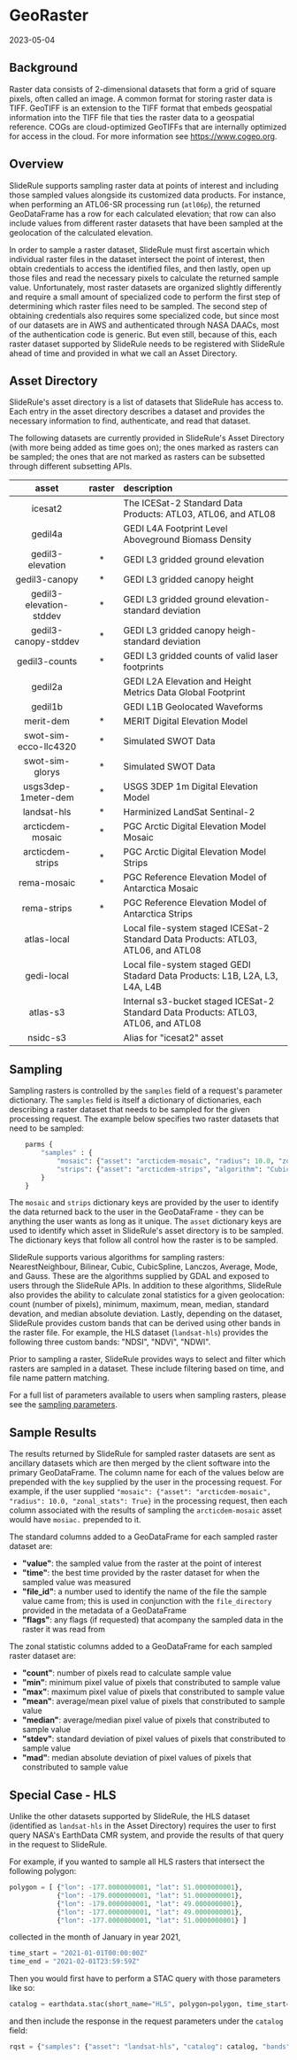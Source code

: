 # GeoRaster

2023-05-04

## Background

Raster data consists of 2-dimensional datasets that form a grid of square pixels, often called an image.  A common format for storing raster data is TIFF.  GeoTIFF is an extension to the TIFF format that embeds geospatial information into the TIFF file that ties the raster data to a geospatial reference.  COGs are cloud-optimized GeoTIFFs that are internally optimized for access in the cloud.  For more information see https://www.cogeo.org.

## Overview

SlideRule supports sampling raster data at points of interest and including those sampled values alongside its customized data products.  For instance, when performing an ATL06-SR processing run (`atl06p`), the returned GeoDataFrame has a row for each calculated elevation; that row can also include values from different raster datasets that have been sampled at the geolocation of the calculated elevation.

In order to sample a raster dataset, SlideRule must first ascertain which individual raster files in the dataset intersect the point of interest, then obtain credentials to access the identified files, and then lastly, open up those files and read the necessary pixels to calculate the returned sample value.  Unfortunately, most raster datasets are organized slightly differently and require a small amount of specialized code to perform the first step of determining which raster files need to be sampled.  The second step of obtaining credentials also requires some specialized code, but since most of our datasets are in AWS and authenticated through NASA DAACs, most of the authentication code is generic.  But even still, because of this, each raster dataset supported by SlideRule needs to be registered with SlideRule ahead of time and provided in what we call an Asset Directory.

## Asset Directory

SlideRule's asset directory is a list of datasets that SlideRule has access to.  Each entry in the asset directory describes a dataset and provides the necessary information to find, authenticate, and read that dataset.

The following datasets are currently provided in SlideRule's Asset Directory (with more being added as time goes on); the ones marked as rasters can be sampled; the ones that are not marked as rasters can be subsetted through different subsetting APIs.

|asset|raster|description|
|:---:|:---:|:----|
|icesat2| | The ICESat-2 Standard Data Products: ATL03, ATL06, and ATL08|
|gedil4a| | GEDI L4A Footprint Level Aboveground Biomass Density|
|gedil3-elevation| *| GEDI L3 gridded ground elevation|
|gedil3-canopy| *| GEDI L3 gridded canopy height|
|gedil3-elevation-stddev| *| GEDI L3 gridded ground elevation-standard deviation|
|gedil3-canopy-stddev| *| GEDI L3 gridded canopy heigh-standard deviation|
|gedil3-counts| *| GEDI L3 gridded counts of valid laser footprints|
|gedil2a| | GEDI L2A Elevation and Height Metrics Data Global Footprint|
|gedil1b| | GEDI L1B Geolocated Waveforms|
|merit-dem| *| MERIT Digital Elevation Model|
|swot-sim-ecco-llc4320| *| Simulated SWOT Data|
|swot-sim-glorys| *| Simulated SWOT Data|
|usgs3dep-1meter-dem| *| USGS 3DEP 1m Digital Elevation Model|
|landsat-hls| *| Harminized LandSat Sentinal-2|
|arcticdem-mosaic| *| PGC Arctic Digital Elevation Model Mosaic|
|arcticdem-strips| *| PGC Arctic Digital Elevation Model Strips|
|rema-mosaic| *| PGC Reference Elevation Model of Antarctica Mosaic|
|rema-strips| *| PGC Reference Elevation Model of Antarctica Strips|
|atlas-local| | Local file-system staged ICESat-2 Standard Data Products: ATL03, ATL06, and ATL08|
|gedi-local| | Local file-system staged GEDI Stadard Data Products: L1B, L2A, L3, L4A, L4B|
|atlas-s3| | Internal s3-bucket staged ICESat-2 Standard Data Products: ATL03, ATL06, and ATL08|
|nsidc-s3| | Alias for "icesat2" asset|

## Sampling

Sampling rasters is controlled by the `samples` field of a request's parameter dictionary.  The `samples` field is itself a dictionary of dictionaries, each describing a raster dataset that needs to be sampled for the given processing request.  The example below specifies two raster datasets that need to be sampled:
```python
    parms {
        "samples" : {
            "mosaic": {"asset": "arcticdem-mosaic", "radius": 10.0, "zonal_stats": True},
            "strips": {"asset": "arcticdem-strips", "algorithm": "CubicSpline"}
        }
    }
```
The `mosaic` and `strips` dictionary keys are provided by the user to identify the data returned back to the user in the GeoDataFrame - they can be anything the user wants as long as it unique.  The `asset` dictionary keys are used to identify which asset in SlideRule's asset directory is to be sampled.  The dictionary keys that follow all control how the raster is to be sampled.

SlideRule supports various algorithms for sampling rasters: NearestNeighbour, Bilinear, Cubic, CubicSpline, Lanczos, Average, Mode, and Gauss.  These are the algorithms supplied by GDAL and exposed to users through the SlideRule APIs.  In addition to these algorithms, SlideRule also provides the ability to calculate zonal statistics for a given geolocation: count (number of pixels), minimum, maximum, mean, median, standard devation, and median absolute deviation. Lastly, depending on the dataset, SlideRule provides custom bands that can be derived using other bands in the raster file.  For example, the HLS dataset (`landsat-hls`) provides the following three custom bands: "NDSI", "NDVI", "NDWI".

Prior to sampling a raster, SlideRule provides ways to select and filter which rasters are sampled in a dataset.  These include filtering based on time, and file name pattern matching.

For a full list of parameters available to users when sampling rasters, please see the [sampling parameters](./SlideRule.html#raster-sampling).

## Sample Results

The results returned by SlideRule for sampled raster datasets are sent as ancillary datasets which are then merged by the client software into the primary GeoDataFrame. The column name for each of the values below are prepended with the `key` supplied by the user in the processing request.  For example, if the user supplied `"mosaic": {"asset": "arcticdem-mosaic", "radius": 10.0, "zonal_stats": True}` in the processing request, then each column associated with the results of sampling the `arcticdem-mosaic` asset would have `mosiac.` prepended to it.

The standard columns added to a GeoDataFrame for each sampled raster dataset are:

- __"value"__: the sampled value from the raster at the point of interest
- __"time"__: the best time provided by the raster dataset for when the sampled value was measured
- __"file_id"__: a number used to identify the name of the file the sample value came from; this is used in conjunction with the `file_directory` provided in the metadata of a GeoDataFrame
- __"flags"__: any flags (if requested) that acompany the sampled data in the raster it was read from

The zonal statistic columns added to a GeoDataFrame for each sampled raster dataset are:

- __"count"__: number of pixels read to calculate sample value
- __"min"__: minimum pixel value of pixels that constributed to sample value
- __"max"__: maximum pixel value of pixels that constributed to sample value
- __"mean"__: average/mean pixel value of pixels that constributed to sample value
- __"median"__: average/median pixel value of pixels that constributed to sample value
- __"stdev"__: standard deviation of pixel values of pixels that constributed to sample value
- __"mad"__: median absolute deviation of pixel values of pixels that constributed to sample value

## Special Case - HLS

Unlike the other datasets supported by SlideRule, the HLS dataset (identified as `landsat-hls` in the Asset Directory) requires the user to first query NASA's EarthData CMR system, and provide the results of that query in the request to SlideRule.

For example, if you wanted to sample all HLS rasters that intersect the following polygon:
```python
polygon = [ {"lon": -177.0000000001, "lat": 51.0000000001},
            {"lon": -179.0000000001, "lat": 51.0000000001},
            {"lon": -179.0000000001, "lat": 49.0000000001},
            {"lon": -177.0000000001, "lat": 49.0000000001},
            {"lon": -177.0000000001, "lat": 51.0000000001} ]
```
collected in the month of January in year 2021,
```python
time_start = "2021-01-01T00:00:00Z"
time_end = "2021-02-01T23:59:59Z"
```
Then you would first have to perform a STAC query with those parameters like so:
```python
catalog = earthdata.stac(short_name="HLS", polygon=polygon, time_start=time_start, time_end=time_end, as_str=True)
```
and then include the response in the request parameters under the `catalog` field:
```python
rqst = {"samples": {"asset": "landsat-hls", "catalog": catalog, "bands": ["B02"]}}
```